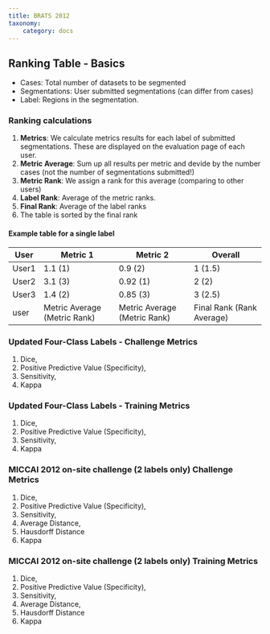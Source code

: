 ```yaml
---
title: BRATS 2012
taxonomy:
    category: docs
---
```


## Ranking Table - Basics

- Cases: Total number of datasets to be segmented
- Segmentations: User submitted segmentations (can differ from cases)
- Label: Regions in the segmentation. 


### Ranking calculations
1. **Metrics**: We calculate metrics results for each label of submitted segmentations. These are displayed on the evaluation page of each user.
2. **Metric Average**: Sum up all results per metric and devide by the number cases (not the number of segmentations submitted!)
3. **Metric Rank**: We assign a rank for this average  (comparing to other users)
4. **Label Rank**:  Average of the metric ranks.
5. **Final Rank**: Average of the label ranks 
6. The table is sorted  by the final rank



#### Example table for a single label	

| User  | Metric 1                      | Metric 2                      | Overall             |
| ----- | ---------------------------- | ---------------------------- | ------------------- |
| User1 | 1.1 (1)                      | 0.9 (2)                      | 1 (1.5)             |
| User2 | 3.1 (3)                      | 0.92 (1)                     | 2 (2)               |
| User3 | 1.4 (2)                      | 0.85 (3)                     | 3 (2.5)             |
| user  | Metric Average (Metric Rank) | Metric Average (Metric Rank) | Final Rank (Rank Average) |



### Updated Four-Class Labels - Challenge Metrics

1. Dice, 
2. Positive Predictive Value (Specificity), 
3. Sensitivity, 
4. Kappa

### Updated Four-Class Labels - Training Metrics

1. Dice, 
2. Positive Predictive Value (Specificity), 
3. Sensitivity, 
4. Kappa

### MICCAI 2012 on-site challenge (2 labels only) Challenge Metrics

1. Dice, 
2. Positive Predictive Value (Specificity), 
3. Sensitivity, 
4. Average Distance, 
5. Hausdorff Distance 
6. Kappa

### MICCAI 2012 on-site challenge (2 labels only) Training Metrics

1. Dice, 
2. Positive Predictive Value (Specificity), 
3. Sensitivity, 
4. Average Distance, 
5. Hausdorff Distance 
6. Kappa